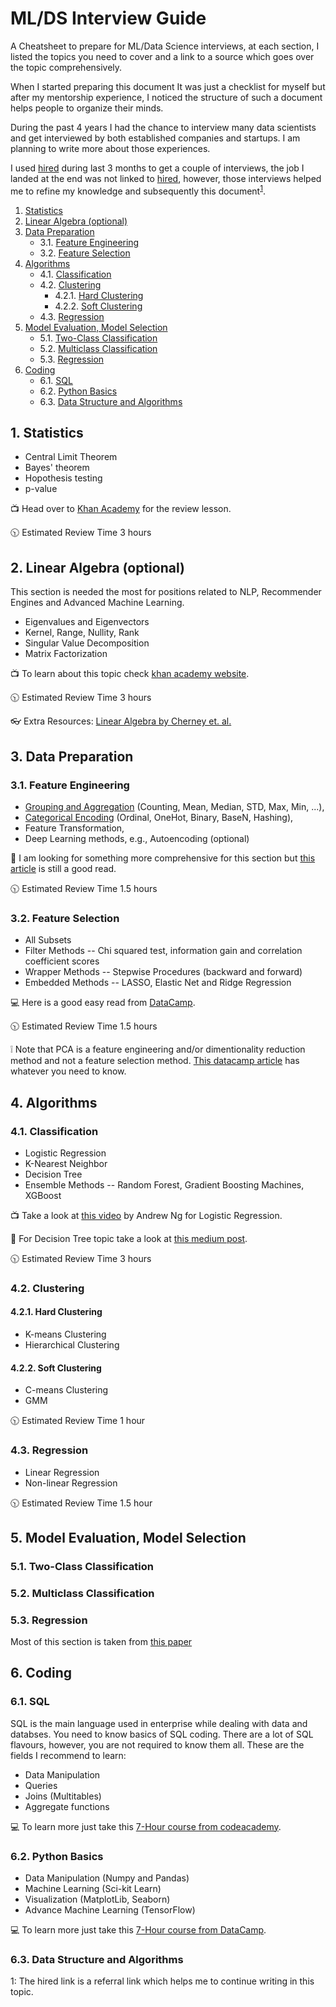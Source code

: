 # ML/DS Interview Guide
A Cheatsheet to prepare for ML/Data Science interviews, at each section, I listed the topics you need to cover and a link to a source which goes over the topic comprehensively.

When I started preparing this document It was just a checklist for myself but after my mentorship experience, I noticed the structure of such a document helps people to organize their minds. 

During the past 4 years I had the chance to interview many data scientists and get interviewed by both established companies and startups. I am planning to write more about those experiences.

I used [hired](https://hired.com/x/618y6) during last 3 months to get a couple of interviews, the job I landed at the end was not linked to [hired](https://hired.com/x/618y6), however, those interviews helped me to refine my knowledge and subsequently this document<sup>[1](#myfootnote1)</sup>.


<!-- vscode-markdown-toc -->
1. [Statistics](#Statistics)
2. [Linear Algebra (optional)](#LinearAlgebraoptional)
3. [Data Preparation](#DataPreparation)
	* 3.1. [Feature Engineering](#FeatureEngineering)
	* 3.2. [Feature Selection](#FeatureSelection)
4. [Algorithms](#Algorithms)
	* 4.1. [Classification](#Classification)
	* 4.2. [Clustering](#Clustering)
		* 4.2.1. [Hard Clustering](#HardClustering)
		* 4.2.2. [Soft Clustering](#SoftClustering)
	* 4.3. [Regression](#Regression)
5. [Model Evaluation, Model Selection](#ModelEvaluationModelSelection)
	* 5.1. [Two-Class Classification](#Two-ClassClassification)
	* 5.2. [Multiclass Classification](#MulticlassClassification)
	* 5.3. [Regression](#Regression-1)
6. [Coding](#Coding)
	* 6.1. [SQL](#SQL)
	* 6.2. [Python Basics](#PythonBasics)
	* 6.3. [Data Structure and Algorithms](#DataStructureandAlgorithms)

<!-- vscode-markdown-toc-config
	numbering=true
	autoSave=true
	/vscode-markdown-toc-config -->
<!-- /vscode-markdown-toc -->

##  1. <a name='Statistics'></a>Statistics
* Central Limit Theorem
* Bayes' theorem
* Hopothesis testing
* p-value

:tv: Head over to [Khan Academy](https://www.khanacademy.org/math/ap-statistics/tests-significance-ap) for the review lesson.

:clock1030: Estimated Review Time 3 hours

##  2. <a name='LinearAlgebraoptional'></a>Linear Algebra (optional)
This section is needed the most for positions related to NLP, Recommender Engines and Advanced Machine Learning.
* Eigenvalues and Eigenvectors
* Kernel, Range, Nullity, Rank
* Singular Value Decomposition
* Matrix Factorization

:tv: To learn about this topic check [khan academy website](https://www.khanacademy.org/math/linear-algebra).

:clock1030: Estimated Review Time 3 hours

:eyeglasses: Extra Resources: [Linear Algebra by Cherney et. al.](https://www.math.ucdavis.edu/~linear/linear-guest.pdf)

##  3. <a name='DataPreparation'></a>Data Preparation
###  3.1. <a name='FeatureEngineering'></a>Feature Engineering
* [Grouping and Aggregation](https://towardsdatascience.com/aggregation-and-grouping-66396f26dd95) (Counting, Mean, Median, STD, Max, Min, ...),
* [Categorical Encoding](https://towardsdatascience.com/smarter-ways-to-encode-categorical-data-for-machine-learning-part-1-of-3-6dca2f71b159) (Ordinal, OneHot, Binary, BaseN, Hashing),
* Feature Transformation,
* Deep Learning methods, e.g., Autoencoding (optional)

:book: I am looking for something more comprehensive for this section but [this article](https://towardsdatascience.com/feature-engineering-what-powers-machine-learning-93ab191bcc2d) is still a good read.

:clock1030: Estimated Review Time 1.5 hours


###  3.2. <a name='FeatureSelection'></a>Feature Selection
* All Subsets
* Filter Methods -- Chi squared test, information gain and correlation coefficient scores
* Wrapper Methods -- Stepwise Procedures (backward and forward)
* Embedded Methods -- LASSO, Elastic Net and Ridge Regression

:computer: Here is a good easy read from [DataCamp](https://www.datacamp.com/community/tutorials/feature-selection-python).

:clock1030: Estimated Review Time 1.5 hours

:grey_exclamation: Note that PCA is a feature engineering and/or dimentionality reduction method and not a feature selection method.
[This datacamp article](https://www.datacamp.com/community/tutorials/feature-selection-python) has whatever you need to know.
##  4. <a name='Algorithms'></a>Algorithms
###  4.1. <a name='Classification'></a>Classification
* Logistic Regression
* K-Nearest Neighbor
* Decision Tree
* Ensemble Methods -- Random Forest, Gradient Boosting Machines, XGBoost

:tv: Take a look at [this video](https://www.coursera.org/lecture/machine-learning/classification-wlPeP) by Andrew Ng for Logistic Regression.

:book: For Decision Tree topic take a look at [this medium post](https://medium.com/deep-math-machine-learning-ai/chapter-4-decision-trees-algorithms-b93975f7a1f1).

:clock1030: Estimated Review Time 3 hours


###  4.2. <a name='Clustering'></a>Clustering
####  4.2.1. <a name='HardClustering'></a>Hard Clustering
* K-means Clustering
* Hierarchical Clustering

####  4.2.2. <a name='SoftClustering'></a>Soft Clustering
* C-means Clustering
* GMM

:clock1030: Estimated Review Time 1 hour

###  4.3. <a name='Regression'></a>Regression
* Linear Regression 
* Non-linear Regression

:clock1030: Estimated Review Time 1.5 hour

##  5. <a name='ModelEvaluationModelSelection'></a>Model Evaluation, Model Selection

###  5.1. <a name='Two-ClassClassification'></a>Two-Class Classification
###  5.2. <a name='MulticlassClassification'></a>Multiclass Classification
###  5.3. <a name='Regression-1'></a>Regression
Most of this section is taken from [this paper](https://arxiv.org/pdf/1811.12808.pdf)

##  6. <a name='Coding'></a>Coding
###  6.1. <a name='SQL'></a>SQL
SQL is the main language used in enterprise while dealing with data and databses. You need to know basics of SQL coding. There are a lot of SQL flavours, however, you are not required to know them all. These are the fields I recommend to learn:

* Data Manipulation
* Queries 
* Joins (Multitables)
* Aggregate functions

:computer: To learn more just take this [7-Hour course from codeacademy](https://www.codecademy.com/learn/learn-sql).

###  6.2. <a name='PythonBasics'></a>Python Basics
* Data Manipulation (Numpy and Pandas)
* Machine Learning (Sci-kit Learn)
* Visualization (MatplotLib, Seaborn)
* Advance Machine Learning (TensorFlow)

:computer: To learn more just take this [7-Hour course from DataCamp](https://www.datacamp.com/courses/intro-to-python-for-data-science). 

###  6.3. <a name='DataStructureandAlgorithms'></a>Data Structure and Algorithms


<a name="myfootnote1">1</a>: The hired link is a referral link which helps me to continue writing in this topic.


